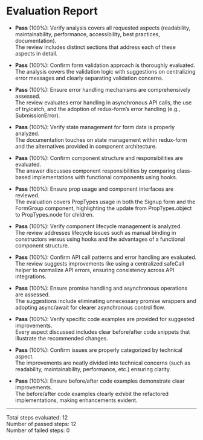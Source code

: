 # Evaluation Report

- **Pass** (100%): Verify analysis covers all requested aspects (readability, maintainability, performance, accessibility, best practices, documentation).  
  The review includes distinct sections that address each of these aspects in detail.

- **Pass** (100%): Confirm form validation approach is thoroughly evaluated.  
  The analysis covers the validation logic with suggestions on centralizing error messages and clearly separating validation concerns.

- **Pass** (100%): Ensure error handling mechanisms are comprehensively assessed.  
  The review evaluates error handling in asynchronous API calls, the use of try/catch, and the adoption of redux-form’s error handling (e.g., SubmissionError).

- **Pass** (100%): Verify state management for form data is properly analyzed.  
  The documentation touches on state management within redux-form and the alternatives provided in component architecture.

- **Pass** (100%): Confirm component structure and responsibilities are evaluated.  
  The answer discusses component responsibilities by comparing class-based implementations with functional components using hooks.

- **Pass** (100%): Ensure prop usage and component interfaces are reviewed.  
  The evaluation covers PropTypes usage in both the Signup form and the FormGroup component, highlighting the update from PropTypes.object to PropTypes.node for children.

- **Pass** (100%): Verify component lifecycle management is analyzed.  
  The review addresses lifecycle issues such as manual binding in constructors versus using hooks and the advantages of a functional component structure.

- **Pass** (100%): Confirm API call patterns and error handling are evaluated.  
  The review suggests improvements like using a centralized safeCall helper to normalize API errors, ensuring consistency across API integrations.

- **Pass** (100%): Ensure promise handling and asynchronous operations are assessed.  
  The suggestions include eliminating unnecessary promise wrappers and adopting async/await for clearer asynchronous control flow.

- **Pass** (100%): Verify specific code examples are provided for suggested improvements.  
  Every aspect discussed includes clear before/after code snippets that illustrate the recommended changes.

- **Pass** (100%): Confirm issues are properly categorized by technical aspect.  
  The improvements are neatly divided into technical concerns (such as readability, maintainability, performance, etc.) ensuring clarity.

- **Pass** (100%): Ensure before/after code examples demonstrate clear improvements.  
  The before/after code examples clearly exhibit the refactored implementations, making enhancements evident.

---

Total steps evaluated: 12  
Number of passed steps: 12  
Number of failed steps: 0